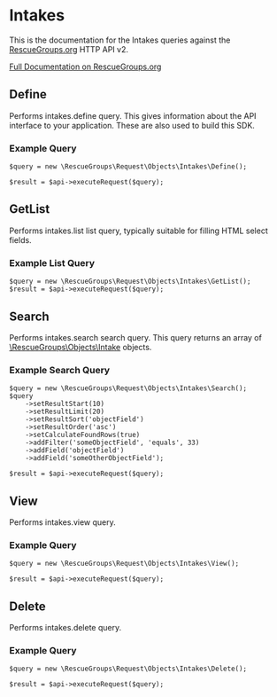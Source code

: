 # Intakes

This is the documentation for the Intakes queries against the [RescueGroups.org](https://www.rescuegroups.org/) HTTP API v2.

[Full Documentation on RescueGroups.org](https://userguide.rescuegroups.org/display/APIDG/Object+definitions#Objectdefinitions-intakes)

## Define






Performs intakes.define query. This gives information about the API interface to your application. These are also used to build this SDK.

### Example Query

    $query = new \RescueGroups\Request\Objects\Intakes\Define();

    $result = $api->executeRequest($query);


## GetList


Performs intakes.list list query, typically suitable for filling HTML select fields.

### Example List Query

    $query = new \RescueGroups\Request\Objects\Intakes\GetList();
    $result = $api->executeRequest($query);






## Search

Performs intakes.search search query. This query returns an array of [\RescueGroups\Objects\Intake](../../src/Objects/Intake.php) objects.

### Example Search Query

    $query = new \RescueGroups\Request\Objects\Intakes\Search();
    $query
        ->setResultStart(10)
        ->setResultLimit(20)
        ->setResultSort('objectField')
        ->setResultOrder('asc')
        ->setCalculateFoundRows(true)
        ->addFilter('someObjectField', 'equals', 33)
        ->addField('objectField')
        ->addField('someOtherObjectField');

    $result = $api->executeRequest($query);







## View







Performs intakes.view query.

### Example Query

    $query = new \RescueGroups\Request\Objects\Intakes\View();

    $result = $api->executeRequest($query);


## Delete







Performs intakes.delete query.

### Example Query

    $query = new \RescueGroups\Request\Objects\Intakes\Delete();

    $result = $api->executeRequest($query);



